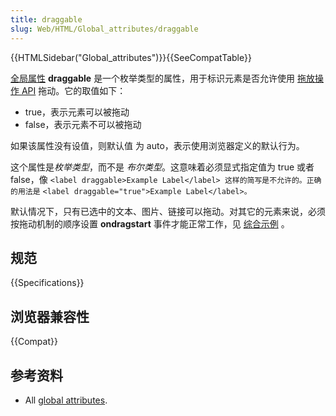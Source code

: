```yaml
---
title: draggable
slug: Web/HTML/Global_attributes/draggable
---
```


{{HTMLSidebar("Global_attributes")}}{{SeeCompatTable}}

[全局属性](/zh-CN/docs/Web/HTML/Global_attributes) **draggable** 是一个枚举类型的属性，用于标识元素是否允许使用 [拖放操作 API](/zh-CN/docs/DragDrop/Drag_and_Drop) 拖动。它的取值如下：

- true，表示元素可以被拖动
- false，表示元素不可以被拖动

如果该属性没有设值，则默认值 为 auto，表示使用浏览器定义的默认行为。

这个属性是*枚举类型*，而不是 _布尔类型_。这意味着必须显式指定值为 true 或者 false，像 `<label draggable>Example Label</label> 这样的简写是不允许的。正确的用法是` `<label draggable="true">Example Label</label>。`

默认情况下，只有已选中的文本、图片、链接可以拖动。对其它的元素来说，必须按拖动机制的顺序设置 **ondragstart** 事件才能正常工作，见 [综合示例](/zh-CN/docs/DragDrop/Drag_Operations) 。

## 规范

{{Specifications}}

## 浏览器兼容性

{{Compat}}

## 参考资料

- All [global attributes](/zh-CN/docs/Web/HTML/Global_attributes).
